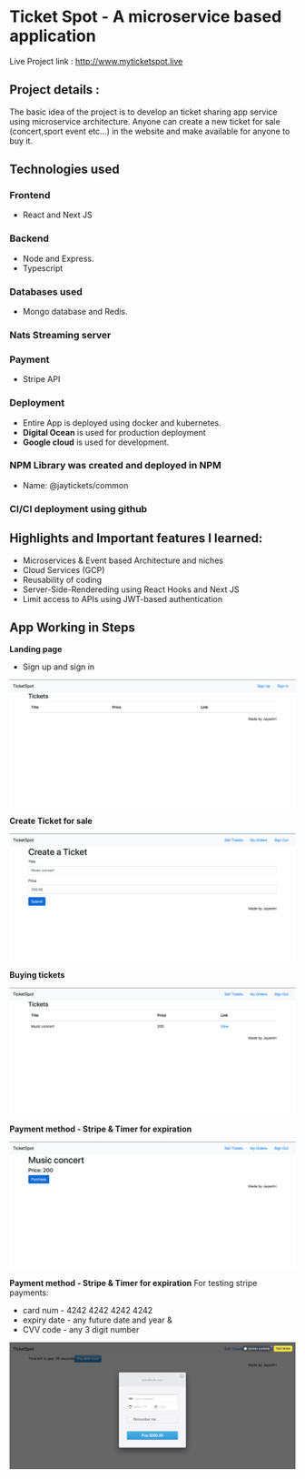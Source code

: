 # Ticket Spot - A microservice based application

Live Project link : http://www.myticketspot.live

## Project details :

The basic idea of the project is to develop an ticket sharing app service using microservice architecture. 
Anyone can create a new ticket for sale (concert,sport event etc…) in the website and make available for anyone to buy it. 

## Technologies used
 
### Frontend 
-	React and Next JS 

### Backend
-	Node and Express.
-	Typescript

### Databases used 
-	Mongo database and Redis.

### Nats Streaming server

### Payment 
-	Stripe API

### Deployment
-	Entire App is deployed using docker and kubernetes.
-	**Digital Ocean** is used for production deployment 
-	**Google cloud** is used for development.

### NPM Library was created and deployed in NPM

-	Name: @jaytickets/common

### CI/CI deployment using github

## Highlights and Important features I learned:

-	Microservices & Event based Architecture and niches
-	Cloud Services (GCP)
-	Reusability of coding
-	Server-Side-Rendereding using React Hooks and Next JS
-	Limit access to APIs using JWT-based authentication

## App Working in Steps

**Landing page**
- Sign up and sign in

![ Images of the App](1.png)

**Create Ticket for sale** 

![ Images of the App](2.png)

**Buying tickets**

![ Images of the App](3.png)

**Payment method - Stripe & Timer for expiration**

![ Images of the App](4.png)

**Payment method - Stripe & Timer for expiration**
For testing stripe payments:

- card num - 4242 4242 4242 4242
- expiry date - any future date and year & 
- CVV code - any 3 digit number

![ Images of the App](5.png)
